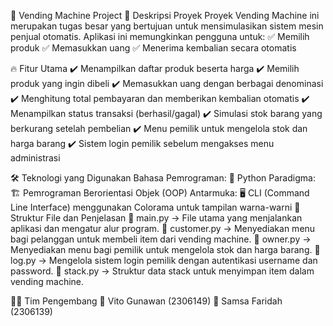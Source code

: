 🏪 Vending Machine Project
📌 Deskripsi Proyek
Proyek Vending Machine ini merupakan tugas besar yang bertujuan untuk mensimulasikan sistem mesin penjual otomatis. Aplikasi ini memungkinkan pengguna untuk:
✅ Memilih produk
✅ Memasukkan uang
✅ Menerima kembalian secara otomatis

🔥 Fitur Utama
✔️ Menampilkan daftar produk beserta harga
✔️ Memilih produk yang ingin dibeli
✔️ Memasukkan uang dengan berbagai denominasi
✔️ Menghitung total pembayaran dan memberikan kembalian otomatis
✔️ Menampilkan status transaksi (berhasil/gagal)
✔️ Simulasi stok barang yang berkurang setelah pembelian
✔️ Menu pemilik untuk mengelola stok dan harga barang
✔️ Sistem login pemilik sebelum mengakses menu administrasi

🛠 Teknologi yang Digunakan
Bahasa Pemrograman: 🐍 Python
Paradigma: 🏗️ Pemrograman Berorientasi Objek (OOP)
Antarmuka: 🖥️ CLI (Command Line Interface) menggunakan Colorama untuk tampilan warna-warni
📂 Struktur File dan Penjelasan
📌 main.py → File utama yang menjalankan aplikasi dan mengatur alur program.
📌 customer.py → Menyediakan menu bagi pelanggan untuk membeli item dari vending machine.
📌 owner.py → Menyediakan menu bagi pemilik untuk mengelola stok dan harga barang.
📌 log.py → Mengelola sistem login pemilik dengan autentikasi username dan password.
📌 stack.py → Struktur data stack untuk menyimpan item dalam vending machine.


👨‍💻 Tim Pengembang
👤 Vito Gunawan (2306149)
👤 Samsa Faridah (2306139)
